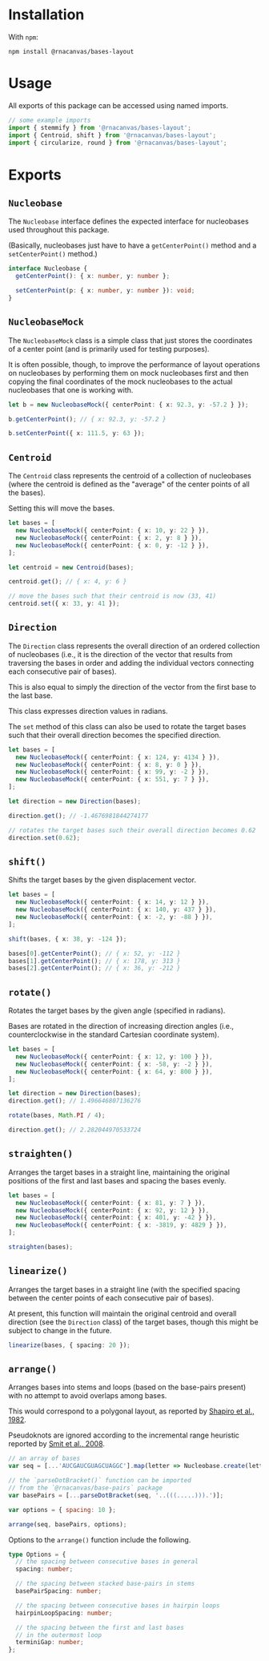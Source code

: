 # Installation

With `npm`:

```
npm install @rnacanvas/bases-layout
```

# Usage

All exports of this package can be accessed using named imports.

```typescript
// some example imports
import { stemmify } from '@rnacanvas/bases-layout';
import { Centroid, shift } from '@rnacanvas/bases-layout';
import { circularize, round } from '@rnacanvas/bases-layout';
```

# Exports

## `Nucleobase`

The `Nucleobase` interface defines the expected interface for nucleobases used throughout this package.

(Basically, nucleobases just have to have a `getCenterPoint()` method and a `setCenterPoint()` method.)

```typescript
interface Nucleobase {
  getCenterPoint(): { x: number, y: number };

  setCenterPoint(p: { x: number, y: number }): void;
}
```

## `NucleobaseMock`

The `NucleobaseMock` class is a simple class that just stores the coordinates of a center point
(and is primarily used for testing purposes).

It is often possible, though, to improve the performance of layout operations on nucleobases
by performing them on mock nucleobases first
and then copying the final coordinates of the mock nucleobases to the actual nucleobases that one is working with.

```typescript
let b = new NucleobaseMock({ centerPoint: { x: 92.3, y: -57.2 } });

b.getCenterPoint(); // { x: 92.3, y: -57.2 }

b.setCenterPoint({ x: 111.5, y: 63 });
```

## `Centroid`

The `Centroid` class represents the centroid of a collection of nucleobases
(where the centroid is defined as the "average" of the center points of all the bases).

Setting this will move the bases.

```typescript
let bases = [
  new NucleobaseMock({ centerPoint: { x: 10, y: 22 } }),
  new NucleobaseMock({ centerPoint: { x: 2, y: 8 } }),
  new NucleobaseMock({ centerPoint: { x: 0, y: -12 } }),
];

let centroid = new Centroid(bases);

centroid.get(); // { x: 4, y: 6 }

// move the bases such that their centroid is now (33, 41)
centroid.set({ x: 33, y: 41 });
```

## `Direction`

The `Direction` class represents the overall direction of an ordered collection of nucleobases
(i.e., it is the direction of the vector that results from traversing the bases in order
and adding the individual vectors connecting each consecutive pair of bases).

This is also equal to simply the direction of the vector from the first base to the last base.

This class expresses direction values in radians.

The `set` method of this class can also be used to rotate the target bases
such that their overall direction becomes the specified direction.

```typescript
let bases = [
  new NucleobaseMock({ centerPoint: { x: 124, y: 4134 } }),
  new NucleobaseMock({ centerPoint: { x: 8, y: 0 } }),
  new NucleobaseMock({ centerPoint: { x: 99, y: -2 } }),
  new NucleobaseMock({ centerPoint: { x: 551, y: 7 } }),
];

let direction = new Direction(bases);

direction.get(); // -1.4676981844274177

// rotates the target bases such their overall direction becomes 0.62
direction.set(0.62);
```

## `shift()`

Shifts the target bases by the given displacement vector.

```typescript
let bases = [
  new NucleobaseMock({ centerPoint: { x: 14, y: 12 } }),
  new NucleobaseMock({ centerPoint: { x: 140, y: 437 } }),
  new NucleobaseMock({ centerPoint: { x: -2, y: -88 } }),
];

shift(bases, { x: 38, y: -124 });

bases[0].getCenterPoint(); // { x: 52, y: -112 }
bases[1].getCenterPoint(); // { x: 178, y: 313 }
bases[2].getCenterPoint(); // { x: 36, y: -212 }
```

## `rotate()`

Rotates the target bases by the given angle (specified in radians).

Bases are rotated in the direction of increasing direction angles
(i.e., counterclockwise in the standard Cartesian coordinate system).

```typescript
let bases = [
  new NucleobaseMock({ centerPoint: { x: 12, y: 100 } }),
  new NucleobaseMock({ centerPoint: { x: -58, y: -2 } }),
  new NucleobaseMock({ centerPoint: { x: 64, y: 800 } }),
];

let direction = new Direction(bases);
direction.get(); // 1.496646807136276

rotate(bases, Math.PI / 4);

direction.get(); // 2.282044970533724
```

## `straighten()`

Arranges the target bases in a straight line,
maintaining the original positions of the first and last bases
and spacing the bases evenly.

```typescript
let bases = [
  new NucleobaseMock({ centerPoint: { x: 81, y: 7 } }),
  new NucleobaseMock({ centerPoint: { x: 92, y: 12 } }),
  new NucleobaseMock({ centerPoint: { x: 401, y: -42 } }),
  new NucleobaseMock({ centerPoint: { x: -3819, y: 4829 } }),
];

straighten(bases);
```

## `linearize()`

Arranges the target bases in a straight line
(with the specified spacing between the center points of each consecutive pair of bases).

At present, this function will maintain the original centroid and overall direction (see the `Direction` class) of the target bases,
though this might be subject to change in the future.

```typescript
linearize(bases, { spacing: 20 });
```

## `arrange()`

Arranges bases into stems and loops
(based on the base-pairs present)
with no attempt to avoid overlaps among bases.

This would correspond to a polygonal layout,
as reported by [Shapiro et al., 1982](https://pubmed.ncbi.nlm.nih.gov/7177857/).

Pseudoknots are ignored according to the incremental range heuristic
reported by [Smit et al., 2008](https://www.ibi.vu.nl/programs/k2nwww/static/method.html).

```javascript
// an array of bases
var seq = [...'AUCGAUCGUAGCUAGGC'].map(letter => Nucleobase.create(letter));

// the `parseDotBracket()` function can be imported
// from the `@rnacanvas/base-pairs` package
var basePairs = [...parseDotBracket(seq, '..(((.....))).')];

var options = { spacing: 10 };

arrange(seq, basePairs, options);
```

Options to the `arrange()` function include the following.

```typescript
type Options = {
  // the spacing between consecutive bases in general
  spacing: number;

  // the spacing between stacked base-pairs in stems
  basePairSpacing: number;

  // the spacing between consecutive bases in hairpin loops
  hairpinLoopSpacing: number;

  // the spacing between the first and last bases
  // in the outermost loop
  terminiGap: number;
};
```
